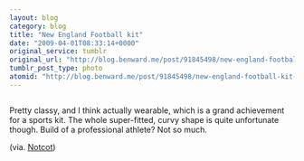 ```yaml
---
layout: blog
category: blog
title: "New England Football kit"
date: "2009-04-01T08:33:14+0000"
original_service: tumblr
original_url: "http://blog.benward.me/post/91845498/new-england-football-kit-pretty-classy-and-i"
tumblr_post_type: photo
atomid: "http://blog.benward.me/post/91845498/new-england-football-kit-pretty-classy-and-i"
---
```

<figure class="photo">
  <img src="http://benward.me/res/tumblr/media/91845498/0.png" alt="">
</figure>

Pretty classy, and I think actually wearable, which is a grand achievement for a sports kit. The whole super-fitted, curvy shape is quite unfortunate though. Build of a professional athlete? Not so much.

(via. [Notcot](http://www.notcot.org/post/20170/))
